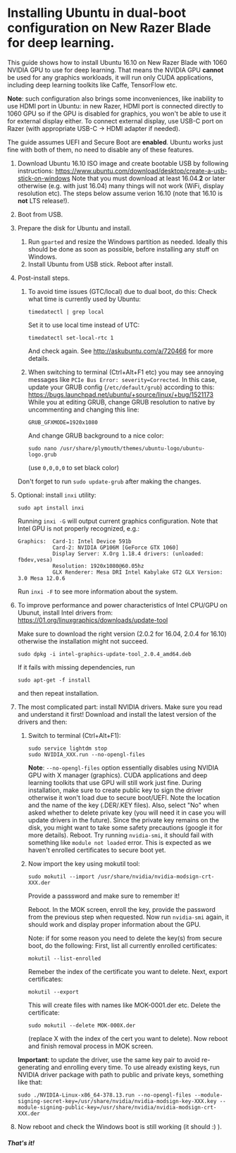 # Installing Ubuntu in dual-boot configuration on New Razer Blade for deep learning.

This guide shows how to install Ubuntu 16.10 on New Razer Blade with 1060 NVIDIA GPU to use for deep learning. That means the NVIDIA GPU **cannot** be used for any graphics workloads, it will run only CUDA applications, including deep learning toolkits like Caffe, TensorFlow etc.

**Note**: such configuration also brings some inconveniences, like inability to use HDMI port in Ubuntu: in new Razer, HDMI port is connected directly to 1060 GPU so if the GPU is disabled for graphics, you won't be able to use it for external display either. To connect external display, use USB-C port on Razer (with appropriate USB-C -> HDMI adapter if needed).

The guide assumes UEFI and Secure Boot are **enabled**. Ubuntu works just fine with both of them, no need to disable any of these features.

1. Download Ubuntu 16.10 ISO image and create bootable USB by following instructions:
https://www.ubuntu.com/download/desktop/create-a-usb-stick-on-windows
Note that you must download at least 16.04.**2** or later otherwise (e.g. with just 16.04) many things will not work (WiFi, display resolution etc).
The steps below assume verion 16.10 (note that 16.10 is **not** LTS release!).

2. Boot from USB.

3. Prepare the disk for Ubuntu and install.
    1. Run ```gparted``` and resize the Windows partition as needed. Ideally this should be done as soon as possible, before installing any stuff on Windows.
    2. Install Ubuntu from USB stick. Reboot after install.

4. Post-install steps.
    1. To avoid time issues (GTC/local) due to dual boot, do this:
        Check what time is currently used by Ubuntu:
        ```
        timedatectl | grep local
        ```
        Set it to use local time instead of UTC:
        ```
        timedatectl set-local-rtc 1
        ```
        And check again.
        See http://askubuntu.com/a/720466 for more details.

    2. When switching to terminal (Ctrl+Alt+F1 etc) you may see annoying messages like ```PCIe Bus Error: severity=Corrected```.
        In this case, update your GRUB config (```/etc/default/grub```) according to this: https://bugs.launchpad.net/ubuntu/+source/linux/+bug/1521173
        While you at editing GRUB, change GRUB resolution to native by uncommenting and changing this line:
        ```
        GRUB_GFXMODE=1920x1080
        ```
        And change GRUB background to a nice color:
        ```
        sudo nano /usr/share/plymouth/themes/ubuntu-logo/ubuntu-logo.grub
        ```
        (use ```0,0,0,0``` to set black color)
    
    Don't forget to run ```sudo update-grub``` after making the changes.

5. Optional: install ```inxi``` utility:
    ```
    sudo apt install inxi
    ```
    Running ```inxi -G``` will output current graphics configuration. Note that Intel GPU is not properly recognized, e.g.:
    ```
    Graphics:  Card-1: Intel Device 591b
               Card-2: NVIDIA GP106M [GeForce GTX 1060]
               Display Server: X.Org 1.18.4 drivers: (unloaded: fbdev,vesa)
               Resolution: 1920x1080@60.05hz
               GLX Renderer: Mesa DRI Intel Kabylake GT2 GLX Version: 3.0 Mesa 12.0.6
    ```
    Run ```inxi -F``` to see more information about the system.

6. To improve performance and power characteristics of Intel CPU/GPU on Ubunut, install Intel drivers from: 
    https://01.org/linuxgraphics/downloads/update-tool

    Make sure to download the right version (2.0.2 for 16.04, 2.0.4 for 16.10) otherwise the installation might not succeed.
    ```
    sudo dpkg -i intel-graphics-update-tool_2.0.4_amd64.deb
    ```
    If it fails with missing dependencies, run
    ```
    sudo apt-get -f install
    ```
    and then repeat installation.

7. The most complicated part: install NVIDIA drivers. Make sure you read and understand it first! Download and install the latest version of the drivers and then:
    1. Switch to terminal (Ctrl+Alt+F1):
        ```
        sudo service lightdm stop
        sudo NVIDIA_XXX.run --no-opengl-files
        ```
        **Note**: ```--no-opengl-files``` option essentially disables using NVIDIA GPU with X manager (graphics). CUDA applications and deep learning toolkits that use GPU will still work just fine.
        During installation, make sure to create public key to sign the driver otherwise it won't load due to secure boot/UEFI.
        Note the location and the name of the key (.DER/.KEY files). Also, select "No" when asked whether to delete private key (you will need it in case you will update drivers in the future). Since the private key remains on the disk, you might want to take some safety precautions (google it for more details).
        Reboot. Try running ```nvidia-smi```, it should fail with something like ```module not loaded``` error. This is expected as we haven't enrolled certificates to secure boot yet.
    2. Now import the key using mokutil tool:
        ```
        sudo mokutil --import /usr/share/nvidia/nvidia-modsign-crt-XXX.der
        ```
        Provide a passsword and make sure to remember it!
    
        Reboot. In the MOK screen, enroll the key, provide the password from the previous step when requested.
        Now run ```nvidia-smi``` again, it should work and display proper information about the GPU.
        
        Note: if for some reason you need to delete the key(s) from secure boot, do the following:
        First, list all currently enrolled certificates:
        ```
        mokutil --list-enrolled
        ```
        Remeber the index of the certificate you want to delete.
        Next, export certificates:
        ```
        mokutil --export
        ```
        This will create files with names like MOK-0001.der etc.
        Delete the certificate:
        ```
        sudo mokutil --delete MOK-000X.der
        ```
        (replace X with the index of the cert you want to delete). Now reboot and finish removal process in MOK screen.

    **Important**: to update the driver, use the same key pair to avoid re-generating and enrolling every time.
    To use already existing keys, run NVIDIA driver package with path to public and private keys, something like that:
    ```
    sudo ./NVIDIA-Linux-x86_64-378.13.run --no-opengl-files --module-signing-secret-key=/usr/share/nvidia/nvidia-modsign-key-XXX.key --module-signing-public-key=/usr/share/nvidia/nvidia-modsign-crt-XXX.der
    ```
8. Now reboot and check the Windows boot is still working (it should :) ).

##### That's it!
